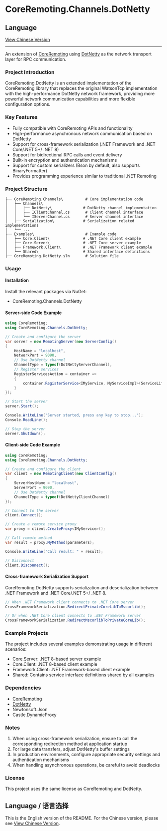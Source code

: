 # CoreRemoting.Channels.DotNetty

## Language
[View Chinese Version](README.zh-CN.md)

---

An extension of [CoreRemoting](https://github.com/theRainbird/CoreRemoting.git) using [DotNetty](https://github.com/Azure/DotNetty) as the network transport layer for RPC communication.

### Project Introduction

CoreRemoting.DotNetty is an extended implementation of the CoreRemoting library that replaces the original WatsonTcp implementation with the high-performance DotNetty network framework, providing more powerful network communication capabilities and more flexible configuration options.

### Key Features

- Fully compatible with CoreRemoting APIs and functionality
- High-performance asynchronous network communication based on DotNetty
- Support for cross-framework serialization (.NET Framework and .NET Core/.NET 5+/ .NET 8)
- Support for bidirectional RPC calls and event delivery
- Built-in encryption and authentication mechanisms
- Support for custom serializers (Bson by default, also supports BinaryFormatter)
- Provides programming experience similar to traditional .NET Remoting

### Project Structure

```
├── CoreRemoting.Channels\          # Core implementation code
│   ├── Channels\
│   │   ├── DotNetty\              # DotNetty channel implementation
│   │   ├── IClientChannel.cs       # Client channel interface
│   │   └── IServerChannel.cs       # Server channel interface
│   ├── Serialization\             # Serialization related implementations
│   └── ...
├── Examples\                       # Example code
│   ├── Core.Client\               # .NET Core client example
│   ├── Core.Server\               # .NET Core server example
│   ├── Framework.Client\          # .NET Framework client example
│   └── Shared\                    # Shared interface definitions
├── CoreRemoting.DotNetty.sln       # Solution file
```

### Usage

#### Installation

Install the relevant packages via NuGet:
- CoreRemoting.Channels.DotNetty

#### Server-side Code Example

```csharp
using CoreRemoting;
using CoreRemoting.Channels.DotNetty;

// Create and configure the server
var server = new RemotingServer(new ServerConfig()
{
    HostName = "localhost",
    NetworkPort = 9090,
    // Use DotNetty channel
    ChannelType = typeof(DotNettyServerChannel),
    // Register services
    RegisterServicesAction = container =>
    {
        container.RegisterService<IMyService, MyServiceImpl>(ServiceLifetime.Singleton);
    }
});

// Start the server
server.Start();

Console.WriteLine("Server started, press any key to stop...");
Console.ReadLine();

// Stop the server
server.Shutdown();
```

#### Client-side Code Example

```csharp
using CoreRemoting;
using CoreRemoting.Channels.DotNetty;

// Create and configure the client
var client = new RemotingClient(new ClientConfig()
{
    ServerHostName = "localhost",
    ServerPort = 9090,
    // Use DotNetty channel
    ChannelType = typeof(DotNettyClientChannel)
});

// Connect to the server
client.Connect();

// Create a remote service proxy
var proxy = client.CreateProxy<IMyService>();

// Call remote method
var result = proxy.MyMethod(parameters);

Console.WriteLine("Call result: " + result);

// Disconnect
client.Disconnect();
```

#### Cross-framework Serialization Support

CoreRemoting.DotNetty supports serialization and deserialization between .NET Framework and .NET Core/.NET 5+/ .NET 8.

```csharp
// When .NET Framework client connects to .NET Core server
CrossFrameworkSerialization.RedirectPrivateCoreLibToMscorlib();

// Or when .NET Core client connects to .NET Framework server
CrossFrameworkSerialization.RedirectMscorlibToPrivateCoreLib();
```

### Example Projects

The project includes several examples demonstrating usage in different scenarios:
- Core.Server: .NET 8-based server example
- Core.Client: .NET 8-based client example
- Framework.Client: .NET Framework-based client example
- Shared: Contains service interface definitions shared by all examples

### Dependencies

- [CoreRemoting](https://github.com/theRainbird/CoreRemoting.git)
- [DotNetty](https://github.com/Azure/DotNetty)
- Newtonsoft.Json
- Castle.DynamicProxy

### Notes

1. When using cross-framework serialization, ensure to call the corresponding redirection method at application startup
2. For large data transfers, adjust DotNetty's buffer settings
3. In production environments, configure appropriate security settings and authentication mechanisms
4. When handling asynchronous operations, be careful to avoid deadlocks

### License

This project uses the same license as CoreRemoting and DotNetty.


## Language / 语言选择

This is the English version of the README. For the Chinese version, please see [View Chinese Version](README.zh-CN.md).